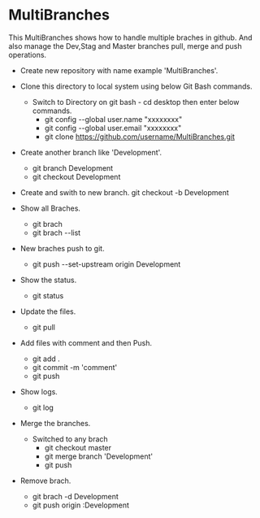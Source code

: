 # MultiBranches
This MultiBranches shows how to handle multiple braches in github. And also manage the Dev,Stag and Master branches pull, merge and push operations.

- Create new repository with name example 'MultiBranches'.

- Clone this directory to local system using below Git Bash commands.
	- Switch to Directory on git bash - cd desktop then enter below commands.
		- git config --global user.name "xxxxxxxx"
		- git config --global user.email "xxxxxxxx"
		- git clone https://github.com/username/MultiBranches.git
	
- Create another branch like 'Development'.
	- git branch Development
	- git checkout Development
	
- Create and swith to new branch.
	git checkout -b Development
	
- Show all Braches.
	- git brach
	- git brach --list
	
- New braches push to git.
	- git push --set-upstream origin Development
	
- Show the status.
	- git status
	
- Update the files.
	- git pull
	
- Add files with comment and then Push.
	- git add .
	- git commit -m 'comment'
	- git push
	
- Show logs.
	- git log
	
- Merge the branches.
	- Switched to any brach
		- git checkout master
		- git merge branch 'Development'
		- git push
		
- Remove brach.
	- git brach -d Development
	- git push origin :Development
	
	

